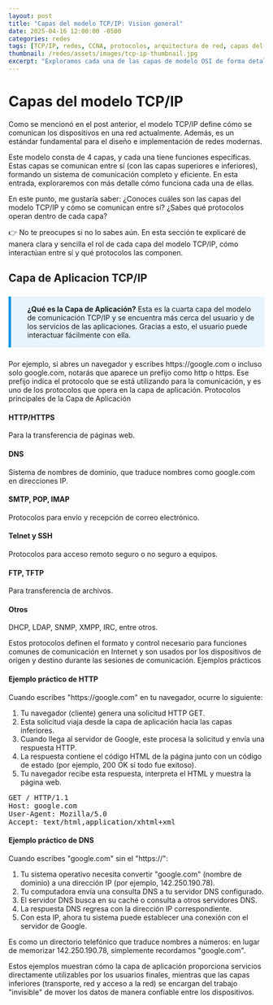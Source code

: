 ```yaml
---
layout: post
title: "Capas del modelo TCP/IP: Vision general"
date: 2025-04-16 12:00:00 -0500
categories: redes
tags: [TCP/IP, redes, CCNA, protocolos, arquitectura de red, capas del modelo TCP/IP]
thumbnail: /redes/assets/images/tcp-ip-thumbnail.jpg
excerpt: "Exploramos cada una de las capas de modelo OSI de forma detallada. Indispensable para estudiantes de CCNA."
---
```


# Capas del modelo TCP/IP

Como se mencionó en el post anterior, el modelo TCP/IP define cómo se comunican los dispositivos en una red actualmente. Además, es un estándar fundamental para el diseño e implementación de redes modernas.

Este modelo consta de 4 capas, y cada una tiene funciones específicas. Estas capas se comunican entre sí (con las capas superiores e inferiores), formando un sistema de comunicación completo y eficiente. En esta entrada, exploraremos con más detalle cómo funciona cada una de ellas.

En este punto, me gustaría saber:
¿Conoces cuáles son las capas del modelo TCP/IP y cómo se comunican entre sí?
¿Sabes qué protocolos operan dentro de cada capa?

👉 No te preocupes si no lo sabes aún.
En esta sección te explicaré de manera clara y sencilla el rol de cada capa del modelo TCP/IP, cómo interactúan entre sí y qué protocolos las componen.

## Capa de Aplicacion TCP/IP

<div class="info-box">
  <div class="info-icon"><i class="fas fa-info-circle"></i></div>
  <div class="info-content">
    <strong>¿Qué es la Capa de Aplicación?</strong> Esta es la cuarta capa del modelo de comunicación TCP/IP y se encuentra más cerca del usuario y de los servicios de las aplicaciones. Gracias a esto, el usuario puede interactuar fácilmente con ella.
  </div>
</div>
Por ejemplo, si abres un navegador y escribes https://google.com o incluso solo google.com, notarás que aparece un prefijo como http o https. Ese prefijo indica el protocolo que se está utilizando para la comunicación, y es uno de los protocolos que opera en la capa de aplicación.
Protocolos principales de la Capa de Aplicación
<div class="protocols-grid">
  <div class="protocol-card">
    <i class="fas fa-globe"></i>
    <h4>HTTP/HTTPS</h4>
    <p>Para la transferencia de páginas web.</p>
  </div>
  <div class="protocol-card">
    <i class="fas fa-server"></i>
    <h4>DNS</h4>
    <p>Sistema de nombres de dominio, que traduce nombres como google.com en direcciones IP.</p>
  </div>
  <div class="protocol-card">
    <i class="fas fa-envelope"></i>
    <h4>SMTP, POP, IMAP</h4>
    <p>Protocolos para envío y recepción de correo electrónico.</p>
  </div>
  <div class="protocol-card">
    <i class="fas fa-terminal"></i>
    <h4>Telnet y SSH</h4>
    <p>Protocolos para acceso remoto seguro o no seguro a equipos.</p>
  </div>
  <div class="protocol-card">
    <i class="fas fa-file-download"></i>
    <h4>FTP, TFTP</h4>
    <p>Para transferencia de archivos.</p>
  </div>
  <div class="protocol-card">
    <i class="fas fa-network-wired"></i>
    <h4>Otros</h4>
    <p>DHCP, LDAP, SNMP, XMPP, IRC, entre otros.</p>
  </div>
</div>
Estos protocolos definen el formato y control necesario para funciones comunes de comunicación en Internet y son usados por los dispositivos de origen y destino durante las sesiones de comunicación.
Ejemplos prácticos
<div class="example-box">
  <div class="example-header">
    <i class="fas fa-laptop-code"></i>
    <h4>Ejemplo práctico de HTTP</h4>
  </div>
  <div class="example-content">
    <p>Cuando escribes "https://google.com" en tu navegador, ocurre lo siguiente:</p>
    <ol class="example-steps">
      <li>Tu navegador (cliente) genera una solicitud HTTP GET.</li>
      <li>Esta solicitud viaja desde la capa de aplicación hacia las capas inferiores.</li>
      <li>Cuando llega al servidor de Google, este procesa la solicitud y envía una respuesta HTTP.</li>
      <li>La respuesta contiene el código HTML de la página junto con un código de estado (por ejemplo, 200 OK si todo fue exitoso).</li>
      <li>Tu navegador recibe esta respuesta, interpreta el HTML y muestra la página web.</li>
    </ol>
    <div class="code-snippet">
      <pre>GET / HTTP/1.1
Host: google.com
User-Agent: Mozilla/5.0
Accept: text/html,application/xhtml+xml</pre>
    </div>
  </div>
</div>
<div class="example-box">
  <div class="example-header">
    <i class="fas fa-server"></i>
    <h4>Ejemplo práctico de DNS</h4>
  </div>
  <div class="example-content">
    <p>Cuando escribes "google.com" sin el "https://":</p>
    <ol class="example-steps">
      <li>Tu sistema operativo necesita convertir "google.com" (nombre de dominio) a una dirección IP (por ejemplo, 142.250.190.78).</li>
      <li>Tu computadora envía una consulta DNS a tu servidor DNS configurado.</li>
      <li>El servidor DNS busca en su caché o consulta a otros servidores DNS.</li>
      <li>La respuesta DNS regresa con la dirección IP correspondiente.</li>
      <li>Con esta IP, ahora tu sistema puede establecer una conexión con el servidor de Google.</li>
    </ol>
    <p>Es como un directorio telefónico que traduce nombres a números: en lugar de memorizar 142.250.190.78, simplemente recordamos "google.com".</p>
  </div>
</div>
Estos ejemplos muestran cómo la capa de aplicación proporciona servicios directamente utilizables por los usuarios finales, mientras que las capas inferiores (transporte, red y acceso a la red) se encargan del trabajo "invisible" de mover los datos de manera confiable entre los dispositivos.




<style>
/* Estilos para el artículo del modelo OSI */
.post-content {
  font-family: 'Roboto', sans-serif;
  line-height: 1.6;
  color: #333;
}

.post-content h2 {
  margin-top: 2rem;
  margin-bottom: 1rem;
  color: #0693e3;
  border-bottom: 2px solid #eaeaea;
  padding-bottom: 0.5rem;
}

.post-content h3 {
  margin-top: 1.5rem;
  color: #0693e3;
}

/* Caja de información */
.info-box {
  background-color: #e8f4fd;
  border-left: 5px solid #0693e3;
  padding: 1rem;
  margin: 1.5rem 0;
  border-radius: 0 5px 5px 0;
  display: flex;
  align-items: flex-start;
}

.info-icon {
  font-size: 1.5rem;
  color: #0693e3;
  margin-right: 1rem;
}

/* Contenedor del modelo OSI */
.osi-model-container {
  display: flex;
  flex-direction: column;
  gap: 5px;
  margin: 2rem 0;
}

.osi-layer {
  display: flex;
  border-radius: 5px;
  overflow: hidden;
  box-shadow: 0 2px 4px rgba(0,0,0,0.1);
}

.layer-number {
  display: flex;
  align-items: center;
  justify-content: center;
  width: 3rem;
  font-size: 1.5rem;
  font-weight: bold;
  color: white;
  background-color: rgba(0,0,0,0.2);
}

.layer-content {
  padding: 1rem;
  flex-grow: 1;
  color: #333;
}

.layer-content h3 {
  margin: 0 0 0.5rem 0;
  color: #333;
}

.layer-content p {
  margin: 0 0 0.5rem 0;
}

.layer-examples {
  font-size: 0.9rem;
  font-style: italic;
}

/* Beneficios grid */
.benefits-grid {
  display: grid;
  grid-template-columns: repeat(auto-fill, minmax(230px, 1fr));
  gap: 1.5rem;
  margin: 2rem 0;
}

.benefit-card {
  background-color: #f5f9ff;
  padding: 1.5rem;
  border-radius: 8px;
  box-shadow: 0 2px 4px rgba(0,0,0,0.05);
  transition: transform 0.3s ease;
}

.benefit-card:hover {
  transform: translateY(-5px);
}

.benefit-icon {
  font-size: 1.8rem;
  color: #0693e3;
  margin-bottom: 1rem;
}

.benefit-card h4 {
  color: #0693e3;
  margin: 0 0 0.5rem 0;
}

.benefit-card p {
  margin: 0;
  font-size: 0.95rem;
}

/* Diagrama de encapsulamiento */
.encapsulation-diagram {
  display: flex;
  flex-direction: column;
  gap: 0.5rem;
  margin: 2rem 0;
  max-width: 600px;
}

.encap-step {
  display: flex;
  align-items: center;
  background-color: #f5f9ff;
  padding: 1rem;
  border-radius: 8px;
  box-shadow: 0 2px 4px rgba(0,0,0,0.05);
}

.encap-icon {
  font-size: 1.5rem;
  color: #0693e3;
  margin-right: 1rem;
  min-width: 2rem;
  text-align: center;
}

.encap-content {
  flex-grow: 1;
}

.encap-content h4 {
  margin: 0 0 0.25rem 0;
  color: #0693e3;
}

.encap-content p {
  margin: 0;
  font-size: 0.9rem;
}

.encap-arrow {
  text-align: center;
  color: #0693e3;
  font-size: 1.2rem;
}

/* Tabla de comparación */
.comparison-table {
  margin: 2rem 0;
  overflow-x: auto;
}

.comparison-table table {
  width: 100%;
  border-collapse: collapse;
}

.comparison-table th, .comparison-table td {
  border: 1px solid #ddd;
  padding: 0.75rem;
  text-align: center;
}

.comparison-table th {
  background-color: #0693e3;
  color: white;
}

.comparison-table tr:nth-child(even) {
  background-color: #f2f2f2;
}

/* Call to action */
.cta-container {
  background-color: #f5f9ff;
  border: 1px solid #e1e8ed;
  border-radius: 8px;
  padding: 1.5rem;
  margin-top: 2rem;
}

.cta-container h4 {
  color: #0693e3;
  margin-top: 0;
}

.cta-container ul {
  margin-bottom: 0;
}

.cta-container a {
  color: #0693e3;
  text-decoration: none;
}

.cta-container a:hover {
  text-decoration: underline;
}

/* Responsive */
@media (max-width: 768px) {
  .benefits-grid {
    grid-template-columns: 1fr;
  }
  
  .osi-layer {
    flex-direction: column;
  }
  
  .layer-number {
    width: 100%;
    padding: 0.5rem 0;
  }
}
</style>